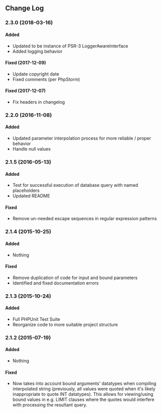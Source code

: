 ## Change Log

### 2.3.0 (2018-03-16)

#### Added

- Updated to be instance of PSR-3 LoggerAwareInterface
- Added logging behavior

#### Fixed (2017-12-09)

- Update copyright date
- Fixed comments (per PhpStorm)

#### Fixed (2017-12-07)

- Fix headers in changelog

### 2.2.0 (2016-11-08)

#### Added

- Updated parameter interpolation process for more reliable / proper behavior
- Handle null values

### 2.1.5 (2016-05-13)

#### Added

- Test for successful execution of database query with named placeholders
- Updated README

#### Fixed

- Remove un-needed escape sequences in regular expression patterns

### 2.1.4 (2015-10-25)

#### Added

- Nothing

#### Fixed

- Remove duplication of code for input and bound parameters
- Identified and fixed documentation errors

### 2.1.3 (2015-10-24)

#### Added

- Full PHPUnit Test Suite
- Reorganize code to more suitable project structure

### 2.1.2 (2015-07-19)

#### Added

- Nothing

#### Fixed

- Now takes into account bound arguments' datatypes when compiling interpolated string (previously, all values were quoted when it's likely inappropriate to quote INT datatypes). This allows for viewing/using bound values in e.g. LIMIT clauses where the quotes would interfere with processing the resultant query.
